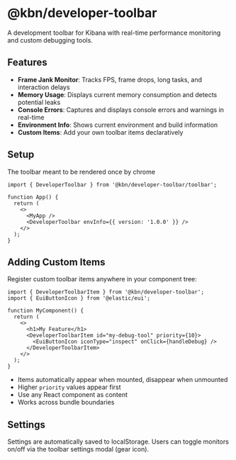 # @kbn/developer-toolbar

A development toolbar for Kibana with real-time performance monitoring and custom debugging tools.

## Features

- **Frame Jank Monitor**: Tracks FPS, frame drops, long tasks, and interaction delays
- **Memory Usage**: Displays current memory consumption and detects potential leaks
- **Console Errors**: Captures and displays console errors and warnings in real-time
- **Environment Info**: Shows current environment and build information
- **Custom Items**: Add your own toolbar items declaratively

## Setup

The toolbar meant to be rendered once by chrome

```tsx
import { DeveloperToolbar } from '@kbn/developer-toolbar/toolbar';

function App() {
  return (
    <>
      <MyApp />
      <DeveloperToolbar envInfo={{ version: '1.0.0' }} />
    </>
  );
}
```

## Adding Custom Items

Register custom toolbar items anywhere in your component tree:

```tsx
import { DeveloperToolbarItem } from '@kbn/developer-toolbar';
import { EuiButtonIcon } from '@elastic/eui';

function MyComponent() {
  return (
    <>
      <h1>My Feature</h1>
      <DeveloperToolbarItem id="my-debug-tool" priority={10}>
        <EuiButtonIcon iconType="inspect" onClick={handleDebug} />
      </DeveloperToolbarItem>
    </>
  );
}
```

- Items automatically appear when mounted, disappear when unmounted
- Higher `priority` values appear first
- Use any React component as content
- Works across bundle boundaries

## Settings

Settings are automatically saved to localStorage. Users can toggle monitors on/off via the toolbar settings modal (gear icon).
